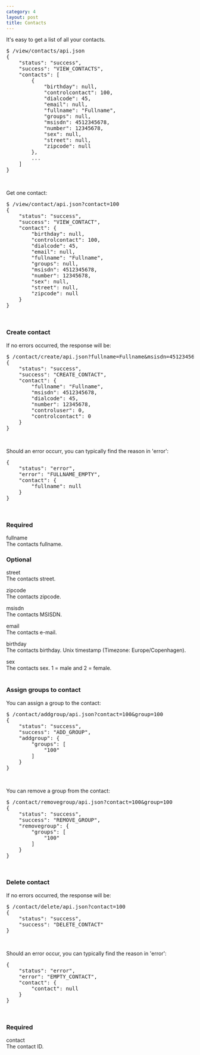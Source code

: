 ```yaml
---
category: 4
layout: post
title: Contacts
---
```

<p>It's easy to get a list of all your contacts.</p>
<div class="highlight bg-success"><pre class="bg-success">
$ /view/contacts/api.json
{
	"status": "success",
	"success": "VIEW_CONTACTS",
	"contacts": [
		{
			"birthday": null,
			"controlcontact": 100,
			"dialcode": 45,
			"email": null,
			"fullname": "Fullname",
			"groups": null,
			"msisdn": 4512345678,
			"number": 12345678,
			"sex": null,
			"street": null,
			"zipcode": null
		},
		...
	]
}
</pre></div>
<br>





<p>Get one contact:</p>
<div class="highlight bg-success"><pre class="bg-success">
$ /view/contact/api.json?contact=100
{
	"status": "success",
	"success": "VIEW_CONTACT",
	"contact": {
		"birthday": null,
		"controlcontact": 100,
		"dialcode": 45,
		"email": null,
		"fullname": "Fullname",
		"groups": null,
		"msisdn": 4512345678,
		"number": 12345678,
		"sex": null,
		"street": null,
		"zipcode": null
	}
}
</pre></div>
<br>





<h3>Create contact</h3>
<p>If no errors occurred, the response will be:</p>
<div class="highlight bg-success"><pre class="bg-success">
$ /contact/create/api.json?fullname=Fullname&msisdn=4512345678
{
	"status": "success",
	"success": "CREATE_CONTACT",
	"contact": {
		"fullname": "Fullname",
		"msisdn": 4512345678,
		"dialcode": 45,
		"number": 12345678,
		"controluser": 0,
		"controlcontact": 0
	}
}
</pre></div>
<br>





<p>Should an error occurr, you can typically find the reason in 'error':</p>
<div class="highlight bg-success"><pre class="bg-success">
{
	"status": "error",
	"error": "FULLNAME_EMPTY",
	"contact": {
		"fullname": null
	}
}
</pre></div>
<br>





<h3>
	<span class="label label-default">Required</span>
</h3>


<span class="text-primary">fullname</span><br>
<span class="m-l-2">The contacts fullname.</span>
<br>





<h3>
	<span class="label label-default">Optional</span>
</h3>


<span class="text-primary">street</span><br>
<span class="m-l-2">The contacts street.</span>

<span class="text-primary">zipcode</span><br>
<span class="m-l-2">The contacts zipcode.</span>

<span class="text-primary">msisdn</span><br>
<span class="m-l-2">The contacts MSISDN.</span>

<span class="text-primary">email</span><br>
<span class="m-l-2">The contacts e-mail.</span>

<span class="text-primary">birthday</span><br>
<span class="m-l-2">The contacts birthday. Unix timestamp (Timezone: Europe/Copenhagen).</span>

<span class="text-primary">sex</span><br>
<span class="m-l-2">The contacts sex. 1 = male and 2 = female.</span>
<br>
<br >





<h3>Assign groups to contact</h3>
<p>You can assign a group to the contact:</p>
<div class="highlight bg-success"><pre class="bg-success">
$ /contact/addgroup/api.json?contact=100&group=100
{
	"status": "success",
	"success": "ADD_GROUP",
	"addgroup": {
		"groups": [
			"100"
		]
	}
}
</pre></div>
<br>





<p>You can remove a group from the contact:</p>
<div class="highlight bg-success"><pre class="bg-success">
$ /contact/removegroup/api.json?contact=100&group=100
{
	"status": "success",
	"success": "REMOVE_GROUP",
	"removegroup": {
		"groups": [
			"100"
		]
	}
}
</pre></div>
<br>





<h3>Delete contact</h3>
<p>If no errors occurred, the response will be:</p>
<div class="highlight bg-success"><pre class="bg-success">
$ /contact/delete/api.json?contact=100
{
	"status": "success",
	"success": "DELETE_CONTACT"
}
</pre></div>
<br>





<p>Should an error occur, you can typically find the reason in 'error':</p>
<div class="highlight bg-danger"><pre class="bg-danger">
{
	"status": "error",
	"error": "EMPTY_CONTACT",
	"contact": {
		"contact": null
	}
}
</pre></div>
<br>





<h3>
	<span class="label label-default">Required</span>
</h3>


<span class="text-primary">contact</span><br>
<span class="m-l-2">The contact ID.</span>

